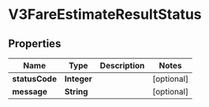 # V3FareEstimateResultStatus

## Properties
Name | Type | Description | Notes
------------ | ------------- | ------------- | -------------
**statusCode** | **Integer** |  |  [optional]
**message** | **String** |  |  [optional]
